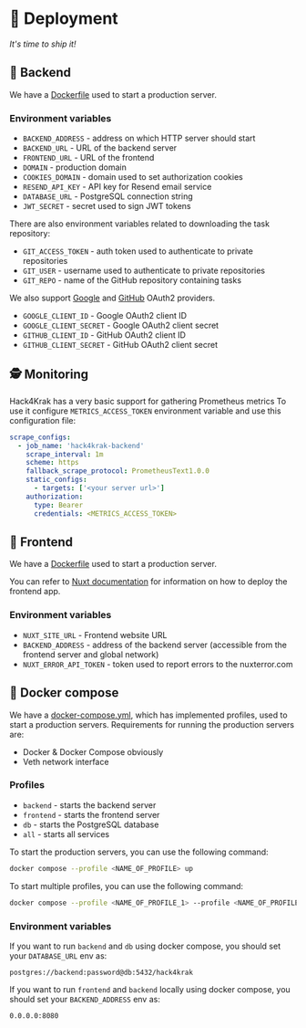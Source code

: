 # 🚀 Deployment

*It's time to ship it!*

## 🍖 Backend

We have a [Dockerfile](backend/Dockerfile) used to start a production server.

### Environment variables

- `BACKEND_ADDRESS` - address on which HTTP server should start
- `BACKEND_URL` - URL of the backend server
- `FRONTEND_URL` - URL of the frontend
- `DOMAIN` - production domain
- `COOKIES_DOMAIN` - domain used to set authorization cookies
- `RESEND_API_KEY` - API key for Resend email service
- `DATABASE_URL` - PostgreSQL connection string
- `JWT_SECRET` - secret used to sign JWT tokens

There are also environment variables related to downloading the task repository:

- `GIT_ACCESS_TOKEN` - auth token used to authenticate to private repositories
- `GIT_USER` - username used to authenticate to private repositories
- `GIT_REPO` - name of the GitHub repository containing tasks

We also support [Google](https://developers.google.com/identity/protocols/oauth2) and [GitHub](https://docs.github.com/en/apps/oauth-apps/building-oauth-apps/authorizing-oauth-apps) OAuth2 providers.

- `GOOGLE_CLIENT_ID` - Google OAuth2 client ID
- `GOOGLE_CLIENT_SECRET` - Google OAuth2 client secret
- `GITHUB_CLIENT_ID` - GitHub OAuth2 client ID
- `GITHUB_CLIENT_SECRET` - GitHub OAuth2 client secret

## 🕵️ Monitoring

Hack4Krak has a very basic support for gathering Prometheus metrics
To use it configure `METRICS_ACCESS_TOKEN` environment variable and use this configuration file:

```yaml
scrape_configs:
  - job_name: 'hack4krak-backend'
    scrape_interval: 1m
    scheme: https
    fallback_scrape_protocol: PrometheusText1.0.0
    static_configs:
      - targets: ['<your server url>']
    authorization:
      type: Bearer
      credentials: <METRICS_ACCESS_TOKEN>
```

## 🥩 Frontend

We have a [Dockerfile](frontend/Dockerfile) used to start a production server.

You can refer to [Nuxt documentation](https://nuxt.com/docs/getting-started/deployment) for information on how to deploy
the frontend app.

### Environment variables

- `NUXT_SITE_URL` - Frontend website URL
- `BACKEND_ADDRESS` - address of the backend server (accessible from the frontend server and global network)
- `NUXT_ERROR_API_TOKEN` - token used to report errors to the nuxterror.com

## 🐋 Docker compose

We have a [docker-compose.yml](docker-compose.yml), which has implemented profiles, used to start a production servers.
Requirements for running the production servers are:
- Docker & Docker Compose obviously
- Veth network interface

### Profiles

- `backend` - starts the backend server
- `frontend` - starts the frontend server
- `db` - starts the PostgreSQL database
- `all` - starts all services

To start the production servers, you can use the following command:

```bash
docker compose --profile <NAME_OF_PROFILE> up
```

To start multiple profiles, you can use the following command:

```bash
docker compose --profile <NAME_OF_PROFILE_1> --profile <NAME_OF_PROFILE_2> up
```

### Environment variables

If you want to run `backend` and `db` using docker compose, you should set your `DATABASE_URL` env as:
```
postgres://backend:password@db:5432/hack4krak
```

If you want to run `frontend` and `backend` locally using docker compose, you should set your `BACKEND_ADDRESS` env as:
```
0.0.0.0:8080
```
